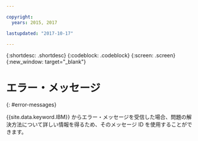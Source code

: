 ```yaml
---

copyright:
  years: 2015, 2017

lastupdated: "2017-10-17"

---
```


{:shortdesc: .shortdesc}
{:codeblock: .codeblock}
{:screen: .screen}
{:new_window: target="_blank"}


# エラー・メッセージ
{: #error-messages}

{{site.data.keyword.IBM}} からエラー・メッセージを受信した場合、問題の解決方法について詳しい情報を得るため、そのメッセージ ID を使用することができます。

